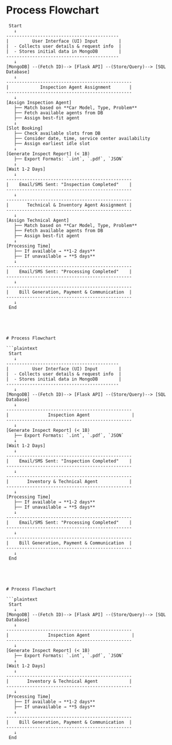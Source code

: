 # Process Flowchart

```plaintext
 Start  
   ↓  
-------------------------------------------  
|         User Interface (UI) Input        |  
|  - Collects user details & request info  |  
|  - Stores initial data in MongoDB        |  
-------------------------------------------  
   ↓  
[MongoDB] --(Fetch ID)--> [Flask API] --(Store/Query)--> [SQL Database]  
   ↓  
------------------------------------------------  
|            Inspection Agent Assignment       |  
------------------------------------------------  
   ↓  
[Assign Inspection Agent]  
   ├── Match based on **Car Model, Type, Problem**  
   ├── Fetch available agents from DB  
   ├── Assign best-fit agent  
   ↓  
[Slot Booking]  
   ├── Check available slots from DB  
   ├── Consider date, time, service center availability  
   ├── Assign earliest idle slot  
   ↓  
[Generate Inspect Report] (< 1B)  
   ├── Export Formats: `.int`, `.pdf`, `JSON`  
   ↓  
[Wait 1-2 Days]  
   ↓  
------------------------------------------------  
|    Email/SMS Sent: "Inspection Completed"    |  
------------------------------------------------  
   ↓  
------------------------------------------------  
|       Technical & Inventory Agent Assignment |  
------------------------------------------------  
   ↓  
[Assign Technical Agent]  
   ├── Match based on **Car Model, Type, Problem**  
   ├── Fetch available agents from DB  
   ├── Assign best-fit agent  
   ↓  
[Processing Time]  
   ├── If available → **1-2 days**  
   ├── If unavailable → **5 days**  
   ↓  
------------------------------------------------  
|    Email/SMS Sent: "Processing Completed"    |  
------------------------------------------------  
   ↓  
------------------------------------------------  
|    Bill Generation, Payment & Communication  |  
------------------------------------------------  
   ↓  
 End  





# Process Flowchart

```plaintext
 Start  
   ↓  
-------------------------------------------  
|         User Interface (UI) Input        |  
|  - Collects user details & request info  |  
|  - Stores initial data in MongoDB        |  
-------------------------------------------  
   ↓  
[MongoDB] --(Fetch ID)--> [Flask API] --(Store/Query)--> [SQL Database]  
   ↓  
------------------------------------------------  
|               Inspection Agent                |  
------------------------------------------------  
   ↓  
[Generate Inspect Report] (< 1B)  
   ├── Export Formats: `.int`, `.pdf`, `JSON`  
   ↓  
[Wait 1-2 Days]  
   ↓  
------------------------------------------------  
|    Email/SMS Sent: "Inspection Completed"    |  
------------------------------------------------  
   ↓  
------------------------------------------------  
|       Inventory & Technical Agent            |  
------------------------------------------------  
   ↓  
[Processing Time]  
   ├── If available → **1-2 days**  
   ├── If unavailable → **5 days**  
   ↓  
------------------------------------------------  
|    Email/SMS Sent: "Processing Completed"    |  
------------------------------------------------  
   ↓  
------------------------------------------------  
|    Bill Generation, Payment & Communication  |  
------------------------------------------------  
   ↓  
 End  





# Process Flowchart

```plaintext
 Start  
   ↓  
[MongoDB] --(Fetch ID)--> [Flask API] --(Store/Query)--> [SQL Database]  
   ↓  
------------------------------------------------  
|               Inspection Agent                |  
------------------------------------------------  
   ↓  
[Generate Inspect Report] (< 1B)  
   ├── Export Formats: `.int`, `.pdf`, `JSON`  
   ↓  
[Wait 1-2 Days]  
   ↓  
------------------------------------------------  
|       Inventory & Technical Agent            |  
------------------------------------------------  
   ↓  
[Processing Time]  
   ├── If available → **1-2 days**  
   ├── If unavailable → **5 days**  
   ↓  
------------------------------------------------  
|    Bill Generation, Payment & Communication  |  
------------------------------------------------  
   ↓  
 End  
